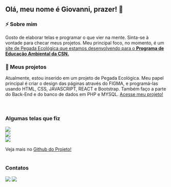 ## Olá, meu nome é Giovanni, prazer! 👋

### ⚡ Sobre mim

Gosto de elaborar telas e programar o que vier na mente. Sinta-se à vontade para checar meus projetos. Meu principal foco, no momento, é um <a href="https://greenlight.dev.br">site de Pegada Ecológica que estamos desenvolvendo para o <b>Programa de Educação Ambiental da CSN.</b></a>
<br>

### :file_folder: Meus projetos
Atualmente, estou inserido em um projeto de Pegada Ecológica. Meu papel principal é criar o design das páginas através do FIGMA, e programá-las usando HTML, CSS, JAVASCRIPT, REACT e Bootstrap. Também faço a parte do Back-End e do banco de dados em PHP e MYSQL. <a href="https://greenlight.dev.br">Acesse meu projeto!</a>
<br>
<br>
<br>

### Algumas telas que fiz
<a href="https://www.figma.com/proto/uwZZIuz3VS89PIZ1s5svam/LandingPageFinal?node-id=994-2">
  <img src="https://github.com/zGi0/zGi0/assets/82301731/7572d2bb-eca3-4486-937c-68d59531a3b6">
</a>
<br>

<a href="https://www.figma.com/file/LsCciXBSi0DoScpJfKoVp5/telaQuiz?t=m7s8e31eRGFU9Vuk-6">
  <img src="https://github.com/zGi0/zGi0/assets/82301731/c563865e-9e16-47f3-88fe-9d29bedee685">
</a>
<br>


<a href="https://www.figma.com/proto/pZmyB8fUsQ73fIpFKIxXJz/Média-Global?node-id=176-2">
<img src="https://github.com/zGi0/zGi0/assets/82301731/f23d8f45-76a8-4412-8e31-b75d8840872a">
</a>
<br>

Veja mais no <a href="https://github.com/XaropinhoS20/PegadaEcologica">Github do Projeto!</a>
<br>
<br>

### Contatos

<a href="https://www.linkedin.com/in/giovanni-dos-santos-almeida-lombone-rodrigues-607a73209/" target="_blank"><img src="https://img.shields.io/badge/-LinkedIn-%230077B5?style=for-the-badge&logo=linkedin&logoColor=white" target="_blank"></a>
<a href = "mailto:giovannilombone.io@gmail.com"><img src="https://img.shields.io/badge/Gmail-D14836?style=for-the-badge&logo=gmail&logoColor=white" target="_blank"></a>
